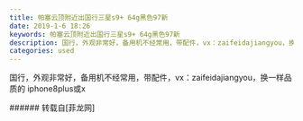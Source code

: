 ```yaml
---
title: 帕塞云顶附近出国行三星s9+ 64g黑色97新
date: 2019-1-6 18:26
keywords: 帕塞云顶附近出国行三星s9+ 64g黑色97新
description: 国行，外观非常好，备用机不经常用，带配件，vx：zaifeidajiangyou，换一样品质的 iphone8plus或x
categories: used
---
```

<td class="t_f" id="postmessage_2627346">

国行，外观非常好，备用机不经常用，带配件，vx：zaifeidajiangyou，换一样品质的 iphone8plus或x<br/>
</td>
###### 转载自[菲龙网]